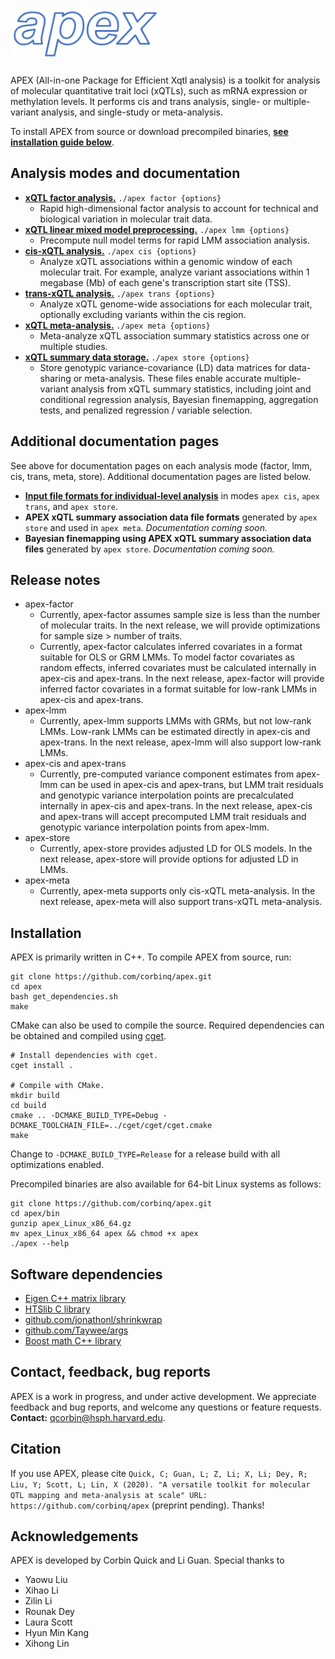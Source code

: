 
# <img src="/doc/logo.svg" width="240" height="80"/>

APEX (All-in-one Package for Efficient Xqtl analysis) is a toolkit for analysis of molecular quantitative trait loci (xQTLs), such as mRNA expression or methylation levels. It performs cis and trans analysis, single- or multiple-variant analysis, and single-study or meta-analysis. 

To install APEX from source or download precompiled binaries, [**see installation guide below**](#installation).  

## Analysis modes and documentation
- [**xQTL factor analysis.**](https://corbinq.github.io/apex/doc/mode_factor/)  `./apex factor {options}`
	 - Rapid high-dimensional factor analysis to account for technical and biological variation in molecular trait data. 
- [**xQTL linear mixed model preprocessing.**](https://corbinq.github.io/apex/doc/mode_lmm/)  `./apex lmm {options}`
	 - Precompute null model terms for rapid LMM association analysis. 
- [**cis-xQTL analysis.**](https://corbinq.github.io/apex/doc/mode_cis/) `./apex cis {options}`
	 - Analyze xQTL associations within a genomic window of each molecular trait.  For example, analyze variant associations within 1 megabase (Mb) of each gene's transcription start site (TSS).  
 - [**trans-xQTL analysis.**](https://corbinq.github.io/apex/doc/mode_trans/)  `./apex trans {options}`
	 - Analyze xQTL genome-wide associations for each molecular trait, optionally excluding variants within the cis region. 
 - [**xQTL meta-analysis.**](https://corbinq.github.io/apex/doc/mode_meta/)  `./apex meta {options}`
	 -  Meta-analyze xQTL association summary statistics across one or multiple studies.   
 - [**xQTL summary data storage.**](https://corbinq.github.io/apex/doc/mode_store/)  `./apex store {options}`
	 -  Store genotypic variance-covariance (LD) data matrices for data-sharing or meta-analysis. These files enable accurate multiple-variant analysis from xQTL summary statistics, including joint and conditional regression analysis, Bayesian finemapping, aggregation tests, and penalized regression / variable selection.    
 
## Additional documentation pages
 See above for documentation pages on each analysis mode (factor, lmm, cis, trans, meta, store).  Additional documentation pages are listed below. 
 - **[Input file formats for individual-level analysis](https://corbinq.github.io/apex/doc/input_files/)** in modes `apex cis`, `apex trans`, and `apex store`. 
 - **APEX xQTL summary association data file formats** generated by `apex store` and used in `apex meta`. *Documentation coming soon.*
 - **Bayesian finemapping using APEX xQTL summary association data files** generated by `apex store`. *Documentation coming soon.*
 
## Release notes
 - apex-factor
	 - Currently, apex-factor assumes sample size is less than the number of molecular traits.  In the next release, we will provide optimizations for sample size > number of traits. 
	 - Currently, apex-factor calculates inferred covariates in a format suitable for OLS or GRM LMMs.  To model factor covariates as random effects, inferred covariates must be calculated internally in apex-cis and apex-trans.  In the next release, apex-factor will provide inferred factor covariates in a format suitable for low-rank LMMs in apex-cis and apex-trans. 
 - apex-lmm
	 - Currently, apex-lmm supports LMMs with GRMs, but not low-rank LMMs. Low-rank LMMs can be estimated directly in apex-cis and apex-trans.  In the next release, apex-lmm will also support low-rank LMMs. 
 - apex-cis and apex-trans
	 - Currently, pre-computed variance component estimates from apex-lmm can be used in apex-cis and apex-trans, but LMM trait residuals and genotypic variance interpolation points are precalculated internally in apex-cis and apex-trans.  In the next release, apex-cis and apex-trans will accept precomputed LMM trait residuals and genotypic variance interpolation points from apex-lmm.  
 - apex-store
	 - Currently, apex-store provides adjusted LD for OLS models.  In the next release, apex-store will provide options for adjusted LD in LMMs. 
 - apex-meta
	 - Currently, apex-meta supports only cis-xQTL meta-analysis. In the next release, apex-meta will also support trans-xQTL meta-analysis. 
 
## Installation
APEX is primarily written in C++. To compile APEX from source, run:
```
git clone https://github.com/corbinq/apex.git
cd apex 
bash get_dependencies.sh
make
```

CMake can also be used to compile the source. Required dependencies can be obtained and compiled using [cget](https://cget.readthedocs.io/en/latest/).

```
# Install dependencies with cget.
cget install .

# Compile with CMake.
mkdir build
cd build
cmake .. -DCMAKE_BUILD_TYPE=Debug -DCMAKE_TOOLCHAIN_FILE=../cget/cget/cget.cmake
make
```

Change to `-DCMAKE_BUILD_TYPE=Release` for a release build with all optimizations enabled.

Precompiled binaries are also available for 64-bit Linux systems as follows:
```
git clone https://github.com/corbinq/apex.git
cd apex/bin
gunzip apex_Linux_x86_64.gz
mv apex_Linux_x86_64 apex && chmod +x apex
./apex --help
```

## Software dependencies

 - [Eigen C++ matrix library](http://eigen.tuxfamily.org/)
 - [HTSlib C library](http://www.htslib.org/)
 - [github.com/jonathonl/shrinkwrap](https://github.com/jonathonl/shrinkwrap)
 - [github.com/Taywee/args](https://github.com/Taywee/args)
 - [Boost math C++ library](https://www.boost.org/)

## Contact, feedback, bug reports
APEX is a work in progress, and under active development. We appreciate feedback and bug reports, and welcome any questions or feature requests. 
**Contact:** <qcorbin@hsph.harvard.edu>.  

## Citation
If you use APEX, please cite `Quick, C; Guan, L; Z, Li; X, Li; Dey, R; Liu, Y; Scott, L; Lin, X (2020). "A versatile toolkit for molecular QTL mapping and meta-analysis at scale" URL: https://github.com/corbinq/apex` (preprint pending). Thanks!

## Acknowledgements
APEX is developed by Corbin Quick and Li Guan. Special thanks to 

 - Yaowu Liu
 - Xihao Li
 - Zilin Li
 - Rounak Dey
 - Laura Scott
 - Hyun Min Kang 
 - Xihong Lin 
